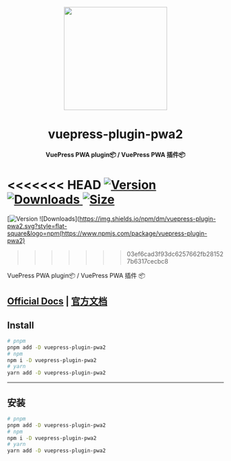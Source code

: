 <!-- markdownlint-disable -->
<p align="center">
  <img width="240" src="https://plugin-pwa2.vuejs.press/logo.svg" style="text-align: center;">
</p>
<h1 align="center">vuepress-plugin-pwa2</h1>
<h4 align="center">VuePress PWA plugin📦 / VuePress PWA 插件📦</h4>

<<<<<<< HEAD
[![Version](https://img.shields.io/npm/v/vuepress-plugin-pwa2.svg?style=flat-square&logo=npm) ![Downloads](https://img.shields.io/npm/dm/vuepress-plugin-pwa2.svg?style=flat-square&logo=npm) ![Size](https://img.shields.io/bundlephobia/min/vuepress-plugin-pwa2?style=flat-square&logo=npm)](https://www.npmjs.com/package/vuepress-plugin-pwa2)
=======
[![Version](https://img.shields.io/npm/v/vuepress-plugin-pwa2.svg?style=flat-square&logo=npm) ![Downloads](https://img.shields.io/npm/dm/vuepress-plugin-pwa2.svg?style=flat-square&logo=npm(https://www.npmjs.com/package/vuepress-plugin-pwa2)
>>>>>>> 03ef6cad3f93dc6257662fb281527b6317cecbc8

<!-- markdownlint-restore -->

VuePress PWA plugin📦 / VuePress PWA 插件 📦

## [Official Docs](https://plugin-pwa2.vuejs.press/) | [官方文档](https://plugin-pwa2.vuejs.press/zh/)

## Install

```bash
# pnpm
pnpm add -D vuepress-plugin-pwa2
# npm
npm i -D vuepress-plugin-pwa2
# yarn
yarn add -D vuepress-plugin-pwa2
```

---

## 安装

```bash
# pnpm
pnpm add -D vuepress-plugin-pwa2
# npm
npm i -D vuepress-plugin-pwa2
# yarn
yarn add -D vuepress-plugin-pwa2
```
